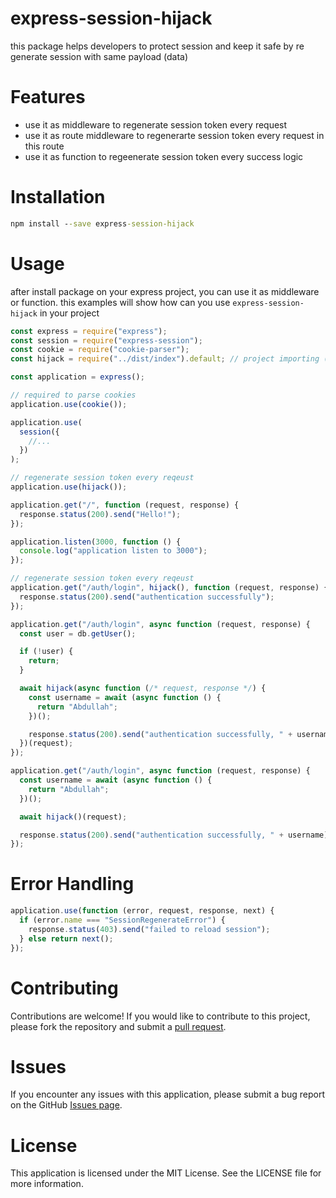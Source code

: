 # express-session-hijack

this package helps developers to protect session and keep it safe by re generate session with same payload (data)

# Features

- use it as middleware to regenerate session token every request
- use it as route middleware to regenerarte session token every request in this route
- use it as function to regeenerate session token every success logic

# Installation

```cmd
npm install --save express-session-hijack
```

# Usage

after install package on your express project, you can use it as middleware or function. this examples will show how can you use `express-session-hijack` in your project

```js
const express = require("express");
const session = require("express-session");
const cookie = require("cookie-parser");
const hijack = require("../dist/index").default; // project importing (in your file use "express-session-hijack")

const application = express();

// required to parse cookies
application.use(cookie());

application.use(
  session({
    //...
  })
);

// regenerate session token every reqeust
application.use(hijack());

application.get("/", function (request, response) {
  response.status(200).send("Hello!");
});

application.listen(3000, function () {
  console.log("application listen to 3000");
});
```
```js
// regenerate session token every reqeust
application.get("/auth/login", hijack(), function (request, response) {
  response.status(200).send("authentication successfully");
});
```

```js
application.get("/auth/login", async function (request, response) {
  const user = db.getUser();

  if (!user) {
    return;
  }

  await hijack(async function (/* request, response */) {
    const username = await (async function () {
      return "Abdullah";
    })();

    response.status(200).send("authentication successfully, " + username);
  })(request);
});
```

```js
application.get("/auth/login", async function (request, response) {
  const username = await (async function () {
    return "Abdullah";
  })();

  await hijack()(request);

  response.status(200).send("authentication successfully, " + username);
});
```

# Error Handling

```js
application.use(function (error, request, response, next) {
  if (error.name === "SessionRegenerateError") {
    response.status(403).send("failed to reload session");
  } else return next();
});
```

# Contributing

Contributions are welcome! If you would like to contribute to this project, please fork the repository and submit a [pull request](https://github.com/abdullahalydev/express-session-hijack/pulls).

# Issues

If you encounter any issues with this application, please submit a bug report on the GitHub [Issues page](https://github.com/abdullahalydev/express-session-hijack/issues).

# License

This application is licensed under the MIT License. See the LICENSE file for more information.
